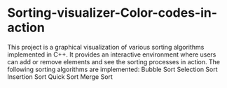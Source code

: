 # Sorting-visualizer-Color-codes-in-action
This project is a graphical visualization of various sorting algorithms implemented in C++. It provides an interactive environment where users can add or remove elements and see the sorting processes in action. The following sorting algorithms are implemented:  Bubble Sort Selection Sort Insertion Sort Quick Sort Merge Sort

